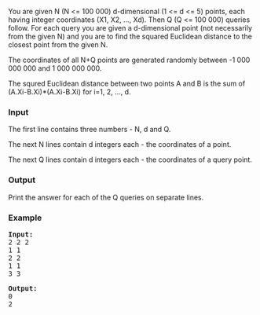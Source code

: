 <p>You are given N (N &lt;= 100 000) d-dimensional (1 &lt;= d &lt;= 5) points, each having integer coordinates (X1, X2, ..., Xd). Then Q (Q &lt;= 100 000) queries follow. For each query you are given a d-dimensional point (not necessarily from the given N) and you are to find the squared Euclidean distance to the closest point from the given N.</p>
<p>The coordinates of all N+Q points are generated randomly between -1 000 000 000 and 1 000 000 000.</p>
<p>The squred Euclidean distance between two points A and B is the sum of (A.Xi-B.Xi)*(A.Xi-B.Xi) for i=1, 2, ..., d.</p>
<h3>Input</h3>
<p>The first line contains three numbers - N, d and Q.</p>
<p>The next N lines contain d integers each - the coordinates of a point.</p>
<p>The next Q lines contain d integers each - the coordinates of a query point.</p>
<h3>Output</h3>
<p>Print the answer for each of the Q queries on separate lines.</p>
<h3>Example</h3>
<pre><strong>Input:</strong>
<div id="_mcePaste" style="position: absolute; left: -10000px; top: 56px; width: 1px; height: 1px; overflow: hidden;">2 2 2</div>2 2 2
1 1
2 2
1 1
3 3
<div id="_mcePaste" style="position: absolute; left: -10000px; top: 56px; width: 1px; height: 1px; overflow: hidden;">1 1</div><div id="_mcePaste" style="position: absolute; left: -10000px; top: 56px; width: 1px; height: 1px; overflow: hidden;">2 2</div><div id="_mcePaste" style="position: absolute; left: -10000px; top: 56px; width: 1px; height: 1px; overflow: hidden;">3 3</div></pre>
<pre><strong>Output:</strong>
0
2</pre>